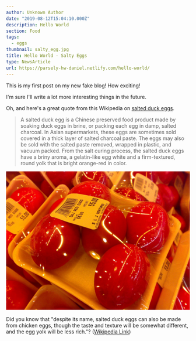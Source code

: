 ```yaml
---
author: Unknown Author
date: "2019-08-12T15:04:10.000Z"
description: Hello World
section: Food
tags:
  - eggs
thumbnail: salty_egg.jpg
title: Hello World - Salty Eggs
type: NewsArticle
url: https://parsely-hw-daniel.netlify.com/hello-world/
---
```


This is my first post on my new fake blog! How exciting!

I'm sure I'll write a lot more interesting things in the future.

Oh, and here's a great quote from this Wikipedia on
[salted duck eggs](http://en.wikipedia.org/wiki/Salted_duck_egg).

> A salted duck egg is a Chinese preserved food product made by soaking duck
> eggs in brine, or packing each egg in damp, salted charcoal. In Asian
> supermarkets, these eggs are sometimes sold covered in a thick layer of salted
> charcoal paste. The eggs may also be sold with the salted paste removed,
> wrapped in plastic, and vacuum packed. From the salt curing process, the
> salted duck eggs have a briny aroma, a gelatin-like egg white and a
> firm-textured, round yolk that is bright orange-red in color.

![Chinese Salty Egg](./salty_egg.jpg)

Did you know that "despite its name, salted duck eggs can also be made from
chicken eggs, though the taste and texture will be somewhat different, and the
egg yolk will be less rich."?
([Wikipedia Link](http://en.wikipedia.org/wiki/Salted_duck_egg))

<script id="parsely-cfg" src="//cdn.parsely.com/keys/parsely-hw-daniel.netlify.com/p.js"></script>